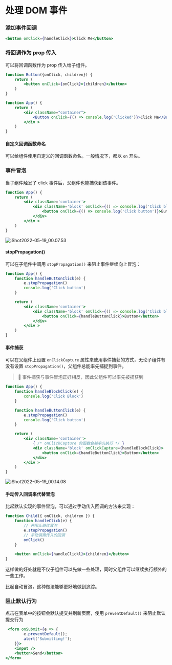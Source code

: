 # 处理 DOM 事件

### 添加事件回调

```jsx
<button onClick={handleClick}>Click Me</button>
```

### 将回调作为 prop 传入

可以将回调函数作为 prop 传入给子组件。

```jsx
function Button({onClick, children}) {
    return (
        <button onClick={onClick}>{children}</button>
    )
}

function App() {
    return (
        <div className="container">
            <Button onClick={() => console.log('Clicked')}>Click Me</Button>
        </div >
    )
}
```

#### 自定义回调函数命名

可以给组件使用自定义的回调函数命名。一般情况下，都以 `on` 开头。

### 事件冒泡

当子组件触发了 click 事件后，父组件也能捕获到该事件。

```jsx
function App() {
    return (
        <div className='container'>
            <div className='block' onClick={() => console.log('Click block')}>
                <button onClick={() => console.log('Click button')}>Button</button>
            </div>
        </div >
    )
}
```

![iShot2022-05-19\_00.07.53](../../.gitbook/assets/iShot2022-05-19\_00.07.53.gif)

#### stopPropagation()

可以在子组件中调用 `stopPropagation()` 来阻止事件继续向上冒泡：

```jsx
function App() {
    function handleButtonClick(e) {
        e.stopPropagation()
        console.log('Click button')
    }

    return (
        <div className='container'>
            <div className='block' onClick={() => console.log('Click block')}>
                <button onClick={handleButtonClick}>Button</button>
            </div>
        </div >
    )
}
```

#### 事件捕获

可以在父组件上设置 `onClickCapture` 属性来使用事件捕获的方式，无论子组件有没有设置 `stopPropagation()`，父组件总能率先捕捉到事件。

> 🔹 事件捕获与事件冒泡正好相反，因此父组件可以率先被捕获到

```jsx
function App() {
    function handleBlockClick(e) {
        console.log('Click Block')
    }

    function handleButtonClick(e) {
        e.stopPropagation()
        console.log('Click button')
    }

    return (
        <div className='container'>
            { /* onClickCapture 的函数会被率先执行 */ }
            <div className='block' onClickCapture={handleBlockClick}>
                <button onClick={handleButtonClick}>Button</button>
            </div>
        </div >
    )
}
```

![iShot2022-05-19\_00.14.08](../../.gitbook/assets/iShot2022-05-19\_00.14.08.gif)

#### 手动传入回调来代替冒泡

比起默认实现的事件冒泡，可以通过手动传入回调的方法来实现：

```jsx
function Child({ onClick, children }) {
    function handleClick(e) {
        // 先阻止继续冒泡
        e.stopPropagation()
        // 手动调用传入的回调
        onClick()
    }
    
    <button onClick={handleClickl}>{children}</button>
}
```

这样做的好处就是不仅子组件可以先做一些处理，同时父组件可以继续执行额外的一些工作。

比起自动冒泡，这种做法能够更好地做到追踪。

### 阻止默认行为

点击在表单中的按钮会默认提交并刷新页面，使用 `preventDefault()` 来阻止默认提交行为

```jsx
 <form onSubmit={e => {
        e.preventDefault();
        alert('Submitting!');
    }}>
    <input />
    <button>Send</button>
</form>
```
